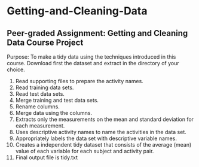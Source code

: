 # Getting-and-Cleaning-Data
## Peer-graded Assignment: Getting and Cleaning Data Course Project

Purpose: To make a tidy data using the techniques introduced in this course.
Download first the dataset and extract in the directory of your choice.

1. Read supporting files to prepare the activity names.
2. Read training data sets.
3. Read test data sets.
4. Merge training and test data sets.
5. Rename columns.
6. Merge data using the columns.
7. Extracts only the measurements on the mean and standard deviation for each measurement.
8. Uses descriptive activity names to name the activities in the data set.
9. Appropriately labels the data set with descriptive variable names.
10. Creates a independent tidy dataset that consists of the average (mean) value of each variable for each subject and activity pair.
11. Final output file is tidy.txt

